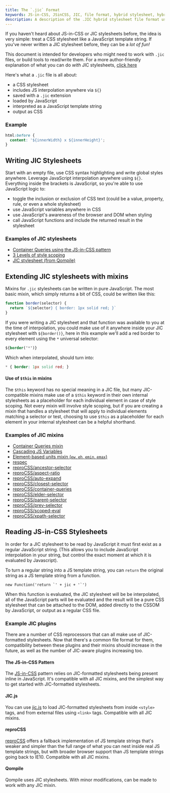 ```yaml
---
title: The `.jic` Format
keywords: JS-in-CSS, JSinCSS, JIC, file format, hybrid stylesheet, hybrid file format, template string
description: A description of the .JIC hybrid stylesheet file format used for writing JS-in-CSS stylesheets. The JIC format is a plugin interchange format that can be read by a number of JS-in-CSS plugins.
---
```


If you haven't heard about JS-in-CSS or JIC stylesheets before, the idea is very simple: treat a CSS stylesheet like a JavaScript template string. If you've never written a JIC stylesheet before, they can be a _lot of fun!_

This document is intended for developers who might need to work with `.jic` files, or build tools to read/write them. For a more author-friendly explanation of what you can do _with_ JIC stylesheets, [click here](what-is-a-jic-stylesheet.html)

Here's what a `.jic` file is all about:

- a CSS stylesheet
- includes JS interpolation anywhere via `${}`
- saved with a `.jic` extension
- loaded by JavaScript
- interpreted as a JavaScript template string
- output as CSS

### Example

```css
html:before {
  content: '${innerWidth} x ${innerHeight}';
}
```

## Writing JIC Stylesheets

Start with an empty file, use CSS syntax highlighting and write global styles anywhere. Leverage JavaScript interpolation anywhere using `${}`. Everything inside the brackets is JavaScript, so you're able to use JavaScript logic to:

- toggle the inclusion or exclusion of CSS text (could be a value, property, rule, or even a whole stylesheet)
- use JavaScript variables anywhere in CSS
- use JavaScript's awareness of the browser and DOM when styling
- call JavaScript functions and include the returned result in the stylesheet

### Examples of JIC stylesheets

- [Container Queries using the JS-in-CSS pattern](https://codepen.io/tomhodgins/pen/bYgLmQ)
- [3 Levels of style scoping](https://codepen.io/tomhodgins/pen/dZYRdv)
- [JIC stylesheet (from Qompile)](https://gist.github.com/tomhodgins/94fc1dc73ec0fc9d3dfc6722192924a8#file-input-css-css)

## Extending JIC stylesheets with mixins

Mixins for `.jic` stylesheets can be written in pure JavaScript. The most basic mixin, which simply returns a bit of CSS, could be written like this:

```js
function border(selector) {
  return `${selector} { border: 1px solid red; }`
}
```

If you were writing a JIC stylesheet and that function was available to you at the time of interpolation, you could make use of it anywhere inside your JIC stylesheet with `${border()}`, here in this example we'll add a red border to every element using the `*` universal selector:

```css
${border('*')}
```

Which when interpolated, should turn into:

```css
* { border: 1px solid red; }
```

#### Use of `$this` in mixins

The `$this` keyword has no special meaning in a JIC file, but many JIC-compatible mixins make use of a `$this` keyword in their own internal stylesheets as a placeholder for each individual element in case of style scoping. Not every mixin will involve style scoping, but if you are creating a mixin that handles a stylesheet that will apply to individual elements matching a selector or test, choosing to use `$this` as a placeholder for each element in your internal stylesheet can be a helpful shorthand.

### Examples of JIC mixins

- [Container Queries mixin](https://gist.github.com/tomhodgins/fc42b334beaafc75a271b1ef7c8e33ee)
- [Cascading JS Variables](https://github.com/tomhodgins/cascading-js-variables)
- [Element-based units mixin (`ew`, `eh`, `emin`, `emax`)](https://codepen.io/tomhodgins/pen/wqRzmZ)
- [respec](https://github.com/tomhodgins/respec)
- [reproCSS/ancestor-selector](https://github.com/tomhodgins/reprocss#ancestor-selector-mixin)
- [reproCSS/aspect-ratio](https://github.com/tomhodgins/reprocss/blob/master/mixins/aspect-ratio.js)
- [reproCSS/auto-expand](https://github.com/tomhodgins/reprocss/blob/master/mixins/auto-expand.js)
- [reproCSS/closest-selector](https://github.com/tomhodgins/reprocss/blob/master/mixins/closest-selector.js)
- [reproCSS/container-queries](https://github.com/tomhodgins/reprocss/blob/master/mixins/container-queries.js)
- [reproCSS/elder-selector](https://github.com/tomhodgins/reprocss#elder-selector-mixin)
- [reproCSS/parent-selector](https://github.com/tomhodgins/reprocss/blob/master/mixins/parent-selector.js)
- [reproCSS/prev-selector](https://github.com/tomhodgins/reprocss/blob/master/mixins/prev-selector.js)
- [reproCSS/scoped-eval](https://github.com/tomhodgins/reprocss/blob/master/mixins/scoped-eval.js)
- [reproCSS/xpath-selector](https://github.com/tomhodgins/reprocss/blob/master/mixins/xpath-selector.js)

## Reading JS-in-CSS Stylesheets

In order for a JIC stylesheet to be read by JavaScript it must first exist as a regular JavaScript string. (This allows you to include JavaScript interpolation in your string, but control the exact moment at which it is evaluated by Javascript).

To turn a regular string into a JS template string, you can `return` the original string as a JS template string from a function.

```
new Function('return `' + jic + '`')
```

When this function is evaluated, the JIC stylesheet will be be interpolated, all of the JavaScript parts will be evaluated and the result will be a pure CSS stylesheet that can be attached to the DOM, added directly to the CSSOM by JavaScript, or output as a regular CSS file.

### Example JIC plugins

There are a number of CSS reprocessors that can all make use of JIC-formatted stylesheets. Now that there's a common file format for them, compatibility between these plugins and their mixins should increase in the future, as well as the number of JIC-aware plugins increasing too.

#### The JS-in-CSS Pattern

The [JS-in-CSS](https://github.com/tomhodgins/js-in-css) pattern relies on JIC-formatted stylesheets being present inline in JavaScript. It's compatible with all JIC mixins, and the simplest way to get started with JIC-formatted stylesheets.

#### JIC.js

You can use [jic.js](https://gist.github.com/tomhodgins/b8697d6599b2cda60bb7e77e5f2387fe) to load JIC-formatted stylesheets from inside `<style>` tags, and from external files using `<link>` tags. Compatible with all JIC mixins.

#### reproCSS

[reproCSS](https://github.com/tomhodgins/reprocss) offers a fallback implementation of JS template strings that's weaker and simpler than the full range of what you can nest inside real JS template strings, but with broader browser support than JS template strings going back to IE10. Compatible with all JIC mixins. 

#### Qompile

Qompile uses JIC stylesheets. With minor modifications, can be made to work with any JIC mixin.